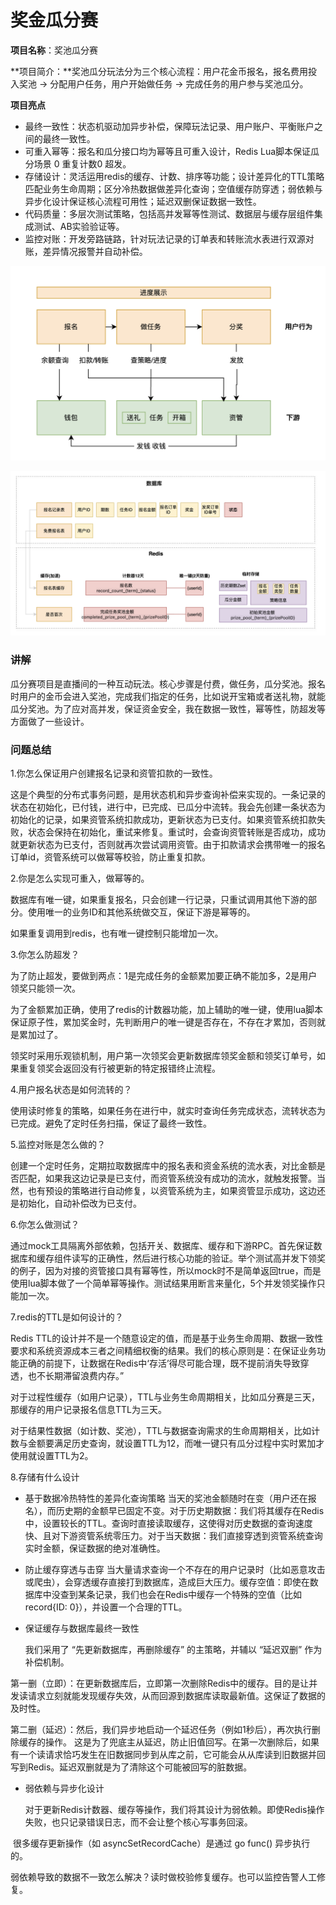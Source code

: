 # 奖金瓜分赛

**项目名称**：奖池瓜分赛

**项目简介：**奖池瓜分玩法分为三个核心流程：用户花金币报名，报名费用投入奖池 -> 分配用户任务，用户开始做任务 -> 完成任务的用户参与奖池瓜分。

**项目亮点**
* 最终一致性：状态机驱动加异步补偿，保障玩法记录、用户账户、平衡账户之间的最终一致性。
* 可重入幂等：报名和瓜分接口均为幂等且可重入设计，Redis Lua脚本保证瓜分场景 0 重复计数0 超发。
* 存储设计：灵活运用redis的缓存、计数、排序等功能；设计差异化的TTL策略匹配业务生命周期；区分冷热数据做差异化查询；空值缓存防穿透；弱依赖与异步化设计保证核心流程可用性；延迟双删保证数据一致性。
* 代码质量：多层次测试策略，包括高并发幂等性测试、数据层与缓存层组件集成测试、AB实验验证等。
* 监控对账：开发旁路链路，针对玩法记录的订单表和转账流水表进行双源对账，差异情况报警并自动补偿。

![image-20250909205630064](../../assets/img/image-20250909205630064.png)

![image-20250909205741509](../../assets/img/image-20250909205741509.png)

### 讲解

瓜分赛项目是直播间的一种互动玩法。核心步骤是付费，做任务，瓜分奖池。报名时用户的金币会进入奖池，完成我们指定的任务，比如说开宝箱或者送礼物，就能瓜分奖池。为了应对高并发，保证资金安全，我在数据一致性，幂等性，防超发等方面做了一些设计。



### 问题总结

1.你怎么保证用户创建报名记录和资管扣款的一致性。

这是个典型的分布式事务问题，是用状态机和异步查询补偿来实现的。一条记录的状态在初始化，已付钱，进行中，已完成、已瓜分中流转。我会先创建一条状态为初始化的记录，如果资管系统扣款成功，更新状态为已支付。如果资管系统扣款失败，状态会保持在初始化，重试来修复。重试时，会查询资管转账是否成功，成功就更新状态为已支付，否则就再次尝试调用资管。由于扣款请求会携带唯一的报名订单id，资管系统可以做幂等校验，防止重复扣款。 

2.你是怎么实现可重入，做幂等的。

数据库有唯一键，如果重复报名，只会创建一行记录，只重试调用其他下游的部分。使用唯一的业务ID和其他系统做交互，保证下游是幂等的。

如果重复调用到redis，也有唯一键控制只能增加一次。

3.你怎么防超发？

为了防止超发，要做到两点：1是完成任务的金额累加要正确不能加多，2是用户领奖只能领一次。

为了金额累加正确，使用了redis的计数器功能，加上辅助的唯一键，使用lua脚本保证原子性，累加奖金时，先判断用户的唯一键是否存在，不存在才累加，否则就是累加过了。

领奖时采用乐观锁机制，用户第一次领奖会更新数据库领奖金额和领奖订单号，如果重复领奖会返回没有行被更新的特定报错终止流程。

4.用户报名状态是如何流转的？

使用读时修复的策略，如果任务在进行中，就实时查询任务完成状态，流转状态为已完成。避免了定时任务扫描，保证了最终一致性。

5.监控对账是怎么做的？

创建一个定时任务，定期拉取数据库中的报名表和资金系统的流水表，对比金额是否匹配，如果我这边记录是已支付，而资管系统没有成功的流水，就触发报警。当然，也有预设的策略进行自动修复，以资管系统为主，如果资管显示成功，这边还是初始化，自动补偿改为已支付。

6.你怎么做测试？

通过mock工具隔离外部依赖，包括开关、数据库、缓存和下游RPC。首先保证数据库和缓存组件读写的正确性，然后进行核心功能的验证。举个测试高并发下领奖的例子，因为对接的资管接口具有幂等性，所以mock时不是简单返回true，而是使用lua脚本做了一个简单幂等操作。测试结果用断言来量化，5个并发领奖操作只能加一次。

7.redis的TTL是如何设计的？

Redis TTL的设计并不是一个随意设定的值，而是基于业务生命周期、数据一致性要求和系统资源成本三者之间精细权衡的结果。我们的核心原则是：在保证业务功能正确的前提下，让数据在Redis中‘存活’得尽可能合理，既不提前消失导致穿透，也不长期滞留浪费内存。”

对于过程性缓存（如用户记录），TTL与业务生命周期相关，比如瓜分赛是三天，那缓存的用户记录报名信息TTL为三天。

对于结果性数据（如计数、奖池），TTL与数据查询需求的生命周期相关，比如计数与金额要满足历史查询，就设置TTL为12，而唯一键只有瓜分过程中实时累加才使用就设置TTL为2。

8.存储有什么设计

* 基于数据冷热特性的差异化查询策略
  当天的奖池金额随时在变（用户还在报名），而历史期的金额早已固定不变。对于历史期数据：我们将其缓存在Redis中，设置较长的TTL。查询时直接读取缓存，这使得对历史数据的查询速度快、且对下游资管系统零压力。对于当天数据：我们直接穿透到资管系统查询实时金额，保证数据的绝对准确性。

* 防止缓存穿透与击穿
  当大量请求查询一个不存在的用户记录时（比如恶意攻击或爬虫），会穿透缓存直接打到数据库，造成巨大压力。缓存空值：即使在数据库中没查到某条记录，我们也会在Redis中缓存一个特殊的空值（比如 record{ID: 0}），并设置一个合理的TTL。

* 保证缓存与数据库最终一致性

  我们采用了 “先更新数据库，再删除缓存” 的主策略，并辅以 “延迟双删” 作为补偿机制。

第一删（立即）：在更新数据库后，立即第一次删除Redis中的缓存。目的是让并发读请求立刻就能发现缓存失效，从而回源到数据库读取最新值。这保证了数据的及时性。

第二删（延迟）：然后，我们异步地启动一个延迟任务（例如1秒后），再次执行删除缓存的操作。 这是为了兜底主从延迟，防止旧值回写。在第一次删除后，如果有一个读请求恰巧发生在旧数据同步到从库之前，它可能会从从库读到旧数据并回写到Redis。延迟双删就是为了清除这个可能被回写的脏数据。

* 弱依赖与异步化设计

  对于更新Redis计数器、缓存等操作，我们将其设计为弱依赖。即使Redis操作失败，也只记录错误日志，而不会让整个核心写事务回滚。

​	很多缓存更新操作（如 asyncSetRecordCache）是通过 go func() 异步执行的。

弱依赖导致的数据不一致怎么解决？读时做校验修复缓存。也可以监控告警人工修复。